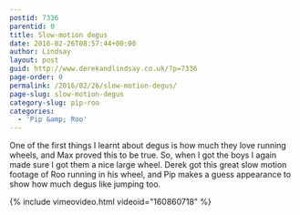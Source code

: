 ```yaml
---
postid: 7336
parentid: 0
title: Slow-motion degus
date: 2016-02-26T08:57:44+00:00
author: Lindsay
layout: post
guid: http://www.derekandlindsay.co.uk/?p=7336
page-order: 0
permalink: /2016/02/26/slow-motion-degus/
page-slug: slow-motion-degus
category-slug: pip-roo
categories:
  - 'Pip &amp; Roo'
---
```

One of the first things I learnt about degus is how much they love running wheels, and Max proved this to be true. So, when I got the boys I again made sure I got them a nice large wheel. Derek got this great slow motion footage of Roo running in his wheel, and Pip makes a guess appearance to show how much degus like jumping too.

{% include vimeovideo.html videoid="160860718" %}